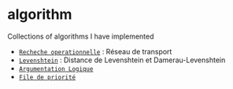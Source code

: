 # algorithm
Collections of algorithms I have implemented

- [`Recheche operationnelle`](https://github.com/heryfitiavana22/recherche_operationelle) : Réseau de transport
- [`Levenshtein`](https://github.com/heryfitiavana22/levenshtein) : Distance de Levenshtein et Damerau-Levenshtein
- [`Argumentation Logique`](https://github.com/heryfitiavana22/argumenation-logique)
- [`File de priorité`](https://github.com/heryfitiavana22/priority-queue)
